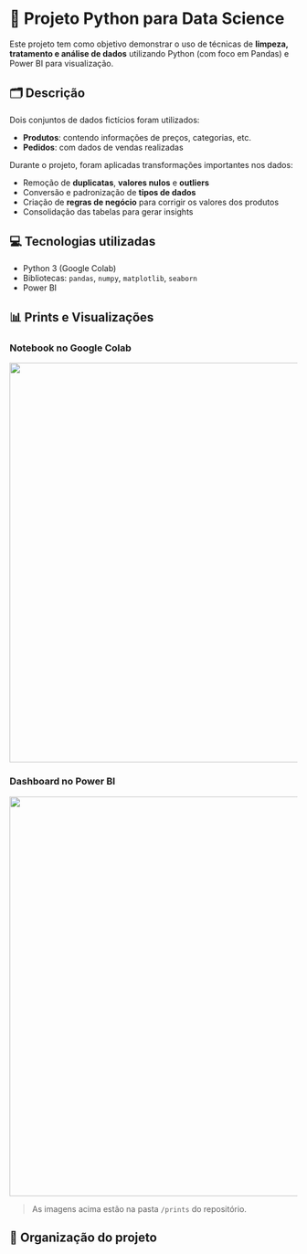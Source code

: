 # 🧠 Projeto Python para Data Science

Este projeto tem como objetivo demonstrar o uso de técnicas de **limpeza, tratamento e análise de dados** utilizando Python (com foco em Pandas) e Power BI para visualização.

## 🗂️ Descrição

Dois conjuntos de dados fictícios foram utilizados:
- **Produtos**: contendo informações de preços, categorias, etc.
- **Pedidos**: com dados de vendas realizadas

Durante o projeto, foram aplicadas transformações importantes nos dados:
- Remoção de **duplicatas**, **valores nulos** e **outliers**
- Conversão e padronização de **tipos de dados**
- Criação de **regras de negócio** para corrigir os valores dos produtos
- Consolidação das tabelas para gerar insights

## 💻 Tecnologias utilizadas

- Python 3 (Google Colab)
- Bibliotecas: `pandas`, `numpy`, `matplotlib`, `seaborn`
- Power BI

## 📊 Prints e Visualizações

### Notebook no Google Colab
<img src="prints/notebook_exemplo.png" width="700">

### Dashboard no Power BI
<img src="prints/dashboard_exemplo.png" width="700">

> As imagens acima estão na pasta `/prints` do repositório.

## 📁 Organização do projeto

